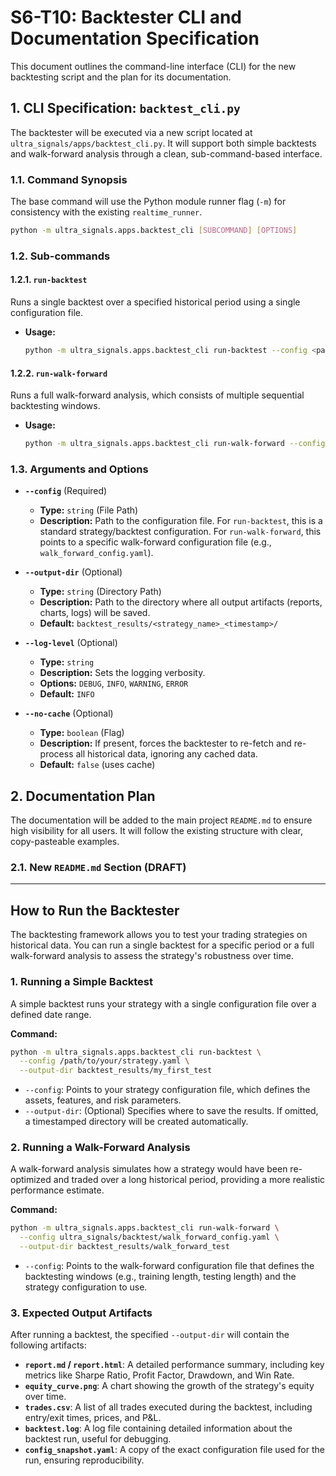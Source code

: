 # S6-T10: Backtester CLI and Documentation Specification

This document outlines the command-line interface (CLI) for the new backtesting script and the plan for its documentation.

## 1. CLI Specification: `backtest_cli.py`

The backtester will be executed via a new script located at `ultra_signals/apps/backtest_cli.py`. It will support both simple backtests and walk-forward analysis through a clean, sub-command-based interface.

### 1.1. Command Synopsis

The base command will use the Python module runner flag (`-m`) for consistency with the existing `realtime_runner`.

```bash
python -m ultra_signals.apps.backtest_cli [SUBCOMMAND] [OPTIONS]
```

### 1.2. Sub-commands

#### 1.2.1. `run-backtest`

Runs a single backtest over a specified historical period using a single configuration file.

*   **Usage:**
    ```bash
    python -m ultra_signals.apps.backtest_cli run-backtest --config <path_to_config.yaml> --output-dir <path_to_results>
    ```

#### 1.2.2. `run-walk-forward`

Runs a full walk-forward analysis, which consists of multiple sequential backtesting windows.

*   **Usage:**
    ```bash
    python -m ultra_signals.apps.backtest_cli run-walk-forward --config <path_to_wf_config.yaml> --output-dir <path_to_results>
    ```

### 1.3. Arguments and Options

*   **`--config`** (Required)
    *   **Type:** `string` (File Path)
    *   **Description:** Path to the configuration file. For `run-backtest`, this is a standard strategy/backtest configuration. For `run-walk-forward`, this points to a specific walk-forward configuration file (e.g., `walk_forward_config.yaml`).

*   **`--output-dir`** (Optional)
    *   **Type:** `string` (Directory Path)
    *   **Description:** Path to the directory where all output artifacts (reports, charts, logs) will be saved.
    *   **Default:** `backtest_results/<strategy_name>_<timestamp>/`

*   **`--log-level`** (Optional)
    *   **Type:** `string`
    *   **Description:** Sets the logging verbosity.
    *   **Options:** `DEBUG`, `INFO`, `WARNING`, `ERROR`
    *   **Default:** `INFO`

*   **`--no-cache`** (Optional)
    *   **Type:** `boolean` (Flag)
    *   **Description:** If present, forces the backtester to re-fetch and re-process all historical data, ignoring any cached data.
    *   **Default:** `false` (uses cache)

## 2. Documentation Plan

The documentation will be added to the main project `README.md` to ensure high visibility for all users. It will follow the existing structure with clear, copy-pasteable examples.

### 2.1. New `README.md` Section (DRAFT)

---

## How to Run the Backtester

The backtesting framework allows you to test your trading strategies on historical data. You can run a single backtest for a specific period or a full walk-forward analysis to assess the strategy's robustness over time.

### 1. Running a Simple Backtest

A simple backtest runs your strategy with a single configuration file over a defined date range.

**Command:**
```bash
python -m ultra_signals.apps.backtest_cli run-backtest \
  --config /path/to/your/strategy.yaml \
  --output-dir backtest_results/my_first_test
```

*   `--config`: Points to your strategy configuration file, which defines the assets, features, and risk parameters.
*   `--output-dir`: (Optional) Specifies where to save the results. If omitted, a timestamped directory will be created automatically.

### 2. Running a Walk-Forward Analysis

A walk-forward analysis simulates how a strategy would have been re-optimized and traded over a long historical period, providing a more realistic performance estimate.

**Command:**
```bash
python -m ultra_signals.apps.backtest_cli run-walk-forward \
  --config ultra_signals/backtest/walk_forward_config.yaml \
  --output-dir backtest_results/walk_forward_test
```

*   `--config`: Points to the walk-forward configuration file that defines the backtesting windows (e.g., training length, testing length) and the strategy configuration to use.

### 3. Expected Output Artifacts

After running a backtest, the specified `--output-dir` will contain the following artifacts:

*   **`report.md` / `report.html`**: A detailed performance summary, including key metrics like Sharpe Ratio, Profit Factor, Drawdown, and Win Rate.
*   **`equity_curve.png`**: A chart showing the growth of the strategy's equity over time.
*   **`trades.csv`**: A list of all trades executed during the backtest, including entry/exit times, prices, and P&L.
*   **`backtest.log`**: A log file containing detailed information about the backtest run, useful for debugging.
*   **`config_snapshot.yaml`**: A copy of the exact configuration file used for the run, ensuring reproducibility.